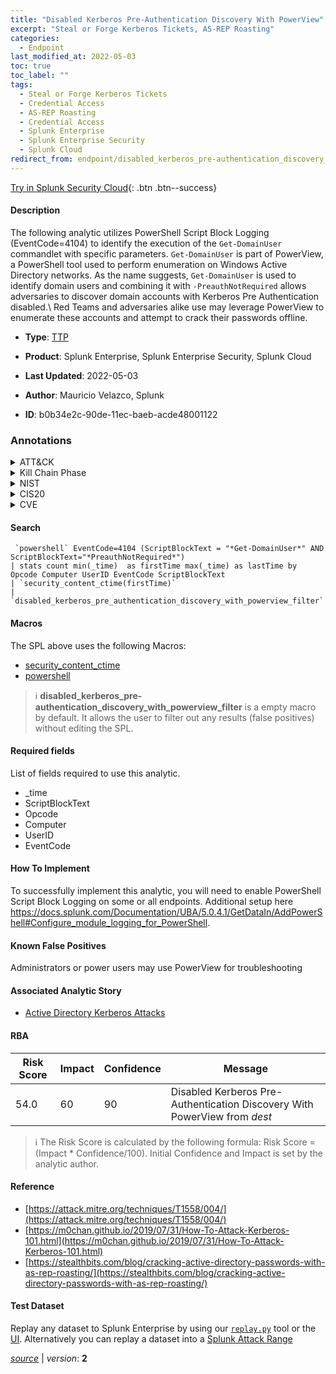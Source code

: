 ```yaml
---
title: "Disabled Kerberos Pre-Authentication Discovery With PowerView"
excerpt: "Steal or Forge Kerberos Tickets, AS-REP Roasting"
categories:
  - Endpoint
last_modified_at: 2022-05-03
toc: true
toc_label: ""
tags:
  - Steal or Forge Kerberos Tickets
  - Credential Access
  - AS-REP Roasting
  - Credential Access
  - Splunk Enterprise
  - Splunk Enterprise Security
  - Splunk Cloud
redirect_from: endpoint/disabled_kerberos_pre-authentication_discovery_with_powerview/
---
```




[Try in Splunk Security Cloud](https://www.splunk.com/en_us/cyber-security.html){: .btn .btn--success}

#### Description

The following analytic utilizes PowerShell Script Block Logging (EventCode=4104) to identify the execution of the `Get-DomainUser` commandlet with specific parameters. `Get-DomainUser` is part of PowerView, a PowerShell tool used to perform enumeration on Windows Active Directory networks. As the name suggests, `Get-DomainUser` is used to identify domain users and combining it with `-PreauthNotRequired` allows adversaries to discover domain accounts with Kerberos Pre Authentication disabled.\ Red Teams and adversaries alike use may leverage PowerView to enumerate these accounts and attempt to crack their passwords offline.

- **Type**: [TTP](https://github.com/splunk/security_content/wiki/Detection-Analytic-Types)
- **Product**: Splunk Enterprise, Splunk Enterprise Security, Splunk Cloud

- **Last Updated**: 2022-05-03
- **Author**: Mauricio Velazco, Splunk
- **ID**: b0b34e2c-90de-11ec-baeb-acde48001122

### Annotations
<details>
  <summary>ATT&CK</summary>

<div markdown="1">

#### [ATT&CK](https://attack.mitre.org/)

| ID          | Technique   | Tactic         |
| ----------- | ----------- |--------------- |
| [T1558](https://attack.mitre.org/techniques/T1558/) | Steal or Forge Kerberos Tickets | Credential Access |

| [T1558.004](https://attack.mitre.org/techniques/T1558/004/) | AS-REP Roasting | Credential Access |

</div>
</details>


<details>
  <summary>Kill Chain Phase</summary>

<div markdown="1">

* Exploitation


</div>
</details>


<details>
  <summary>NIST</summary>

<div markdown="1">

* DE.CM



</div>
</details>

<details>
  <summary>CIS20</summary>

<div markdown="1">

* CIS 10



</div>
</details>

<details>
  <summary>CVE</summary>

<div markdown="1">


</div>
</details>


#### Search

```
 `powershell` EventCode=4104 (ScriptBlockText = "*Get-DomainUser*" AND ScriptBlockText="*PreauthNotRequired*") 
| stats count min(_time)  as firstTime max(_time) as lastTime by Opcode Computer UserID EventCode ScriptBlockText 
| `security_content_ctime(firstTime)` 
| `disabled_kerberos_pre_authentication_discovery_with_powerview_filter`
```

#### Macros
The SPL above uses the following Macros:
* [security_content_ctime](https://github.com/splunk/security_content/blob/develop/macros/security_content_ctime.yml)
* [powershell](https://github.com/splunk/security_content/blob/develop/macros/powershell.yml)

> :information_source:
> **disabled_kerberos_pre-authentication_discovery_with_powerview_filter** is a empty macro by default. It allows the user to filter out any results (false positives) without editing the SPL.



#### Required fields
List of fields required to use this analytic.
* _time
* ScriptBlockText
* Opcode
* Computer
* UserID
* EventCode



#### How To Implement
To successfully implement this analytic, you will need to enable PowerShell Script Block Logging on some or all endpoints. Additional setup here https://docs.splunk.com/Documentation/UBA/5.0.4.1/GetDataIn/AddPowerShell#Configure_module_logging_for_PowerShell.
#### Known False Positives
Administrators or power users may use PowerView for troubleshooting

#### Associated Analytic Story
* [Active Directory Kerberos Attacks](/stories/active_directory_kerberos_attacks)




#### RBA

| Risk Score  | Impact      | Confidence   | Message      |
| ----------- | ----------- |--------------|--------------|
| 54.0 | 60 | 90 | Disabled Kerberos Pre-Authentication Discovery With PowerView from $dest$ |


> :information_source:
> The Risk Score is calculated by the following formula: Risk Score = (Impact * Confidence/100). Initial Confidence and Impact is set by the analytic author.


#### Reference

* [https://attack.mitre.org/techniques/T1558/004/](https://attack.mitre.org/techniques/T1558/004/)
* [https://m0chan.github.io/2019/07/31/How-To-Attack-Kerberos-101.html](https://m0chan.github.io/2019/07/31/How-To-Attack-Kerberos-101.html)
* [https://stealthbits.com/blog/cracking-active-directory-passwords-with-as-rep-roasting/](https://stealthbits.com/blog/cracking-active-directory-passwords-with-as-rep-roasting/)



#### Test Dataset
Replay any dataset to Splunk Enterprise by using our [`replay.py`](https://github.com/splunk/attack_data#using-replaypy) tool or the [UI](https://github.com/splunk/attack_data#using-ui).
Alternatively you can replay a dataset into a [Splunk Attack Range](https://github.com/splunk/attack_range#replay-dumps-into-attack-range-splunk-server)




[*source*](https://github.com/splunk/security_content/tree/develop/detections/endpoint/disabled_kerberos_pre-authentication_discovery_with_powerview.yml) \| *version*: **2**